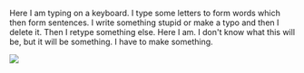 Here I am typing on a keyboard. I type some letters to form words which then form sentences. I write something stupid or make a typo and then I delete it. Then I retype something else. Here I am.
I don't know what this will be, but it will be something. I have to make something.


![](Dragster.jpg)
